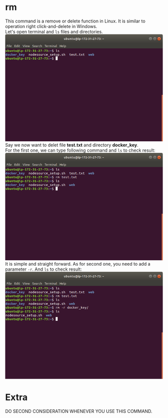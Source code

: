 # rm  
This command is a remove or delete function in Linux. It is similar to operation right click-and-delete in Windows.  
Let's open terminal and `ls` files and directories.  
![](image/rm/rm_1.png)  
Say we now want to delet file **test.txt** and directory **docker_key**.  
For the first one, we can type following command and `ls` to check result:  
![](image/rm/rm_2.png)  
It is simple and straight forward. As for second one, you need to add a parameter `-r`. And `ls` to check result:   
![](image/rm/rm_3.png)    
# Extra  
DO SECOND CONSIDERATION WHENEVER YOU USE THIS COMMAND.

